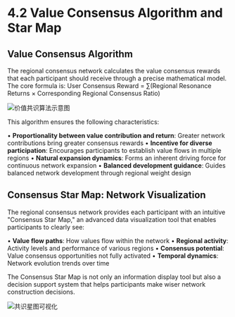 # 4.2 Value Consensus Algorithm and Star Map

## Value Consensus Algorithm

The regional consensus network calculates the value consensus rewards that each participant should receive through a precise mathematical model. The core formula is: User Consensus Reward = ∑(Regional Resonance Returns × Corresponding Regional Consensus Ratio)

![价值共识算法示意图](/images/图8.svg)

This algorithm ensures the following characteristics:

• **Proportionality between value contribution and return**: Greater network contributions bring greater consensus rewards
• **Incentive for diverse participation**: Encourages participants to establish value flows in multiple regions
• **Natural expansion dynamics**: Forms an inherent driving force for continuous network expansion
• **Balanced development guidance**: Guides balanced network development through regional weight design

## Consensus Star Map: Network Visualization

The regional consensus network provides each participant with an intuitive "Consensus Star Map," an advanced data visualization tool that enables participants to clearly see:

• **Value flow paths**: How values flow within the network
• **Regional activity**: Activity levels and performance of various regions
• **Consensus potential**: Value consensus opportunities not fully activated
• **Temporal dynamics**: Network evolution trends over time

The Consensus Star Map is not only an information display tool but also a decision support system that helps participants make wiser network construction decisions.

![共识星图可视化](/images/图9.svg)